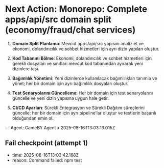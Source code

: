 # Next Action: Monorepo: Complete apps/api/src domain split (economy/fraud/chat services)

1. **Domain Split Planlama**: Mevcut apps/api/src yapısını analiz et ve ekonomi, dolandırıcılık ve sohbet hizmetleri için ayrı dizin yapıları oluştur. 

2. **Kod Tabanını Bölme**: Ekonomi, dolandırıcılık ve sohbet hizmetleri için gerekli dosyaları ve sınıfları mevcut kod tabanından ayırarak yeni dizinlere taşı.

3. **Bağımlılık Yönetimi**: Yeni dizinlerde kullanılacak bağımlılıkları tanımla ve yönet; her bir domain için ayrı bağımlılık dosyaları oluştur.

4. **Test Senaryolarını Güncelleme**: Her bir domain için test senaryolarını güncelle ve yeni dizin yapısına uygun hale getir.

5. **CI/CD Ayarları**: Sürekli Entegrasyon ve Sürekli Dağıtım süreçlerini güncelle; her bir domain için ayrı pipeline'lar oluştur ve testlerin başarılı olduğundan emin ol.

— Agent: GameBY Agent • 2025-08-16T13:03:13.015Z


## Fail checkpoint (attempt 1)
- time: 2025-08-16T13:03:42.168Z
- reason: Command failed: npm test
